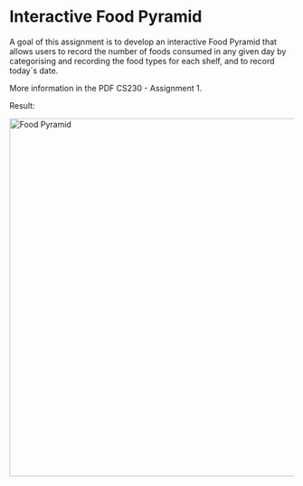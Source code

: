 # Interactive Food Pyramid

A goal of this assignment is to develop an interactive Food Pyramid that allows users to record the number of foods consumed in any given day by categorising and recording the food types for each shelf, and to record today´s date.

More information in the PDF CS230 - Assignment 1.

Result:

<img width="633" alt="Food Pyramid" src="https://github.com/tmshts/Web_Information_Processing/assets/74012536/5e8248cc-b6a5-4e3d-9ade-a6f5a8681397">